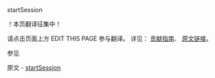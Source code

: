  startSession

 ！本页翻译征集中！

请点击页面上方 EDIT THIS PAGE 参与翻译。
详见：
[贡献指南]( https://github.com/JinMuInfo/MongoDB-Manual-zh/blob/master/CONTRIBUTING.md )、
[原文链接](  https://docs.mongodb.com/manual/reference/command/startSession/  )。

 参见

原文 - [startSession]( https://docs.mongodb.com/manual/reference/command/startSession/ )

